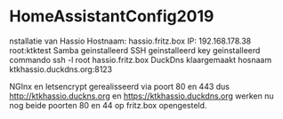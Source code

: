 # HomeAssistantConfig2019
nstallatie van Hassio
    Hostnaam: hassio.fritz.box
    IP: 192.168.178.38
    root:ktktest
Samba geinstalleerd
SSH geinstalleerd
    key geinstalleerd
    commando ssh -l root hassio.fritz.box
DuckDns klaargemaakt
	hosnaam ktkhassio.duckdns.org:8123

NGInx en letsencrypt gerealisseerd via poort 80 en 443 dus
   http://ktkhassio.duckns.org en https://ktkhassio.duckdns.org werken nu nog beide
   poorten 80 en 44 op fritz.box opengesteld.
